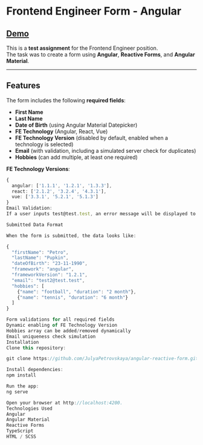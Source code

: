 # Frontend Engineer Form - Angular

## [Demo](https://julyapetrovskaya.github.io/angular-reactive-form/)

This is a **test assignment** for the Frontend Engineer position.  
The task was to create a form using **Angular**, **Reactive Forms**, and **Angular Material**.

---

## Features

The form includes the following **required fields**:

- **First Name**
- **Last Name**
- **Date of Birth** (using Angular Material Datepicker)
- **FE Technology** (Angular, React, Vue)
- **FE Technology Version** (disabled by default, enabled when a technology is selected)
- **Email** (with validation, including a simulated server check for duplicates)
- **Hobbies** (can add multiple, at least one required)

**FE Technology Versions**:

```ts
{
  angular: ['1.1.1', '1.2.1', '1.3.3'],
  react: ['2.1.2', '3.2.4', '4.3.1'],
  vue: ['3.3.1', '5.2.1', '5.1.3']
}
Email Validation:
If a user inputs test@test.test, an error message will be displayed to simulate a server-side check.

Submitted Data Format

When the form is submitted, the data looks like:

{
  "firstName": "Petro",
  "lastName": "Pupkin",
  "dateOfBirth": "23-11-1990",
  "framework": "angular",
  "frameworkVersion": "1.2.1",
  "email": "test2@test.test",
  "hobbies": [
    {"name": "football", "duration": "2 month"},
    {"name": "tennis", "duration": "6 month"}
  ]
}

Form validations for all required fields
Dynamic enabling of FE Technology Version
Hobbies array can be added/removed dynamically
Email uniqueness check simulation
Installation
Clone this repository:

git clone https://github.com/JulyaPetrovskaya/angular-reactive-form.git

Install dependencies:
npm install

Run the app:
ng serve

Open your browser at http://localhost:4200.
Technologies Used
Angular
Angular Material
Reactive Forms
TypeScript
HTML / SCSS


